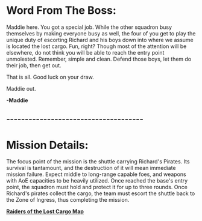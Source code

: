 # Word From The Boss:

Maddie here. You got a special job. While the other squadron busy themselves by making everyone busy as well, the four of you get to play the unique duty of escorting Richard and his boys down into where we assume is located the lost cargo. Fun, right? Though most of the attention will be elsewhere, do not think you will be able to reach the entry point unmolested. Remember, simple and clean. Defend those boys, let them do their job, then get out.

That is all. Good luck on your draw.

Maddie out.

**-Maddie**

## -------------------------------------
# Mission Details:

The focus point of the mission is the shuttle carrying Richard's Pirates. Its survival is tantamount, and the destruction of it will mean immediate mission failure. Expect middle to long-range capable foes, and weapons with AoE capacities to be heavily utilized. Once reached the base's entry point, the squadron must hold and protect it for up to three rounds. Once Richard's pirates collect the cargo, the team must escort the shuttle back to the Zone of Ingress, thus completing the mission.

[**Raiders of the Lost Cargo Map**](https://i.imgur.com/5BxW3RW.jpg)